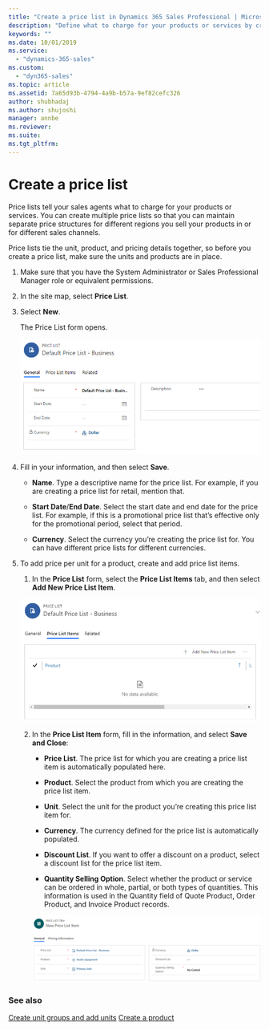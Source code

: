 ```yaml
---
title: "Create a price list in Dynamics 365 Sales Professional | MicrosoftDocs"
description: "Define what to charge for your products or services by creating a price list and price list items in Dynamics 365 Sales Professional."
keywords: ""
ms.date: 10/01/2019
ms.service:
  - "dynamics-365-sales"
ms.custom:
  - "dyn365-sales"
ms.topic: article
ms.assetid: 7a65d93b-4794-4a9b-b57a-9ef82cefc326
author: shubhadaj
ms.author: shujoshi
manager: annbe
ms.reviewer: 
ms.suite: 
ms.tgt_pltfrm: 
---
```


# Create a price list

Price lists tell your sales agents what to charge for your products or services. You can create multiple price lists so that you can maintain separate price
structures for different regions you sell your products in or for different sales channels.

Price lists tie the unit, product, and pricing details together, so before you create a price list, make sure the units and products are in place.

1.  Make sure that you have the System Administrator or Sales Professional Manager role or equivalent permissions.

2.  In the site map, select **Price List**.

3.  Select **New**.

    The Price List form opens.

    ![Empty Price list form](media/empty-price-list-form.png "Empty Price list form")

4.  Fill in your information, and then select **Save**.

    - **Name**. Type a descriptive name for the price list. For example, if you are creating a price list for retail, mention that.

    - **Start Date**/**End Date**. Select the start date and end date for the price list. For example, if this is a promotional price list that’s effective only for the promotional period, select that period.

    - **Currency**. Select the currency you’re creating the price list for. You can have different price lists for different currencies.

5.  To add price per unit for a product, create and add price list items.

    1.  In the **Price List** form, select the **Price List Items** tab, and then select **Add New Price List Item**.

    ![Add New Price List Item button on the Price List Items tab](media/price-list-items-tab.png "Add New Price List Item button on the Price List Items tab")

    2. In the **Price List Item** form, fill in the information, and select **Save and Close**:

        - **Price List**. The price list for which you are creating a price list item is automatically populated here.

        - **Product**. Select the product from which you are creating the price list item.

        - **Unit**. Select the unit for the product you’re creating this price list item for.

        -  **Currency**. The currency defined for the price list is automatically
        populated.

        -  **Discount List**. If you want to offer a discount on a product,
        select a discount list for the price list item.

        -  **Quantity Selling Option**. Select whether the product or service can be ordered in whole, partial, or both types of quantities. This information is used in the Quantity field of Quote Product, Order Product, and Invoice Product records.

        ![New Price List Item form](media/empty-price-list-item-form.png "New Price List Item form")


### See also

[Create unit groups and add units](create-unit-group-add-units.md)
[Create a product](create-products.md)  
